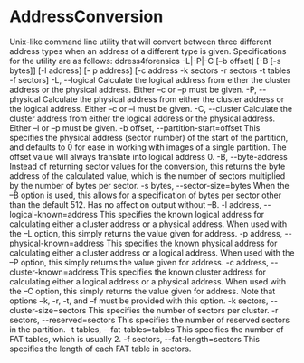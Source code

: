 AddressConversion
=================

Unix-like command line	utility that	will	convert	between	three	different	address	types when	an	address of	a	 different	type	is given. Specifications for the utility are as follows: ddress4forensics -L|-P|-C [–b offset] [-B [-s bytes]] [-l address] [- p address] [-c address -k sectors -r sectors -t tables -f sectors] -L, --logical Calculate the logical address from either the cluster address or the physical address. Either –c or –p must be given. -P, --physical Calculate the physical address from either the cluster address  or the logical address. Either –c or –l must be given. -C, --cluster Calculate the cluster address from either the logical address or  the physical address. Either –l or –p must be given. -b offset, --partition-start=offset This specifies the physical address (sector number) of the start  of the partition, and defaults to 0 for ease in working with  images of a single partition. The offset value will always  translate into logical address 0. -B, --byte-address Instead of returning sector values for the conversion, this  returns the byte address of the calculated value, which is the  number of sectors multiplied by the number of bytes per sector. -s bytes, --sector-size=bytes When the –B option is used, this allows for a specification of  bytes per sector other than the default 512. Has no affect on  output without –B. -l address, --logical-known=address This specifies the known logical address for calculating either  a cluster address or a physical address. When used with the –L  option, this simply returns the value given for address. -p address, --physical-known=address This specifies the known physical address for calculating either  a cluster address or a logical address. When used with the –P  option, this simply returns the value given for address. -c address, --cluster-known=address This specifies the known cluster address for calculating either  a logical address or a physical address. When used with the –C  option, this simply returns the value given for address. Note  that options –k, -r, -t, and –f must be provided with this  option. -k sectors, --cluster-size=sectors This specifies the number of sectors per cluster. -r sectors, --reserved=sectors This specifies the number of reserved sectors in the partition. -t tables, --fat-tables=tables This specifies the number of FAT tables, which is usually 2. -f sectors, --fat-length=sectors This specifies the length of each FAT table in sectors.
